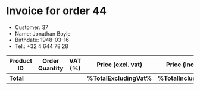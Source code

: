# Invoice for order 44

- Customer: 37
- Name: Jonathan Boyle
- Birthdate: 1948-03-16
- Tel.: +32 4 644 78 28

| Product ID | Order Quantity | VAT (%) | Price (excl. vat) | Price (incl. VAT) |
|------------|----------------|---------|-------------------|-------------------|
| **Total** |                 |         | **%TotalExcludingVat%**| **%TotalIncludingVat%** |



